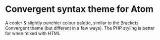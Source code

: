 # Convergent syntax theme for Atom

A cooler & slightly punchier colour palette, similar to the Brackets Convergent theme (but different in a few ways). The PHP styling is better for when mixed with HTML

<!-- ##Screenshots

###HTML
![HTML](https://raw.githubusercontent.com/binaryfunt/convergent-syntax/master/screenshots/html.png) -->
